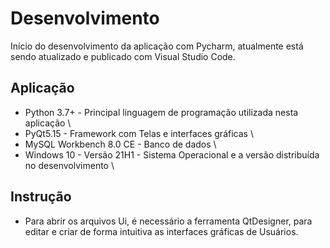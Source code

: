 # Desenvolvimento

Início do desenvolvimento da aplicação com Pycharm, atualmente está sendo atualizado e publicado com Visual Studio Code.

## Aplicação

- Python 3.7+ - Principal linguagem de programação utilizada nesta aplicação \
- PyQt5.15 - Framework com Telas e interfaces gráficas \
- MySQL Workbench 8.0 CE - Banco de dados \
- Windows 10 - Versão 21H1 - Sistema Operacional e a versão distribuída no desenvolvimento \


## Instrução

- Para abrir os arquivos Ui, é necessário a ferramenta QtDesigner, para editar e criar de forma intuitiva as interfaces gráficas de Usuários.

